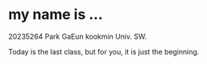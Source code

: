 # my name is ...
20235264 	Park GaEun
kookmin Univ. SW.

Today is the last class, but for you, it is just the beginning.
